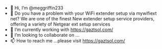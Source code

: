 - 👋 Hi, I’m @meggriffin233
- 👀 Do you have a problem with your WiFi extender setup via mywifiext net? We are one of the finest New extender setup service providers, offering a variety of Netgear ext setup services
- 🌱 I’m currently working with https://gaztsol.com/
- 💞️ I’m looking to collaborate on ...
- 📫 How to reach me ...please visit https://gaztsol.com/

<!---
meggriffin233/meggriffin233 is a ✨ special ✨ repository because its `README.md` (this file) appears on your GitHub profile.
You can click the Preview link to take a look at your changes.
--->
